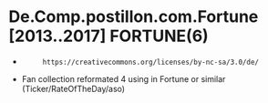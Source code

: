 # De.Comp.postillon.com.Fortune            [2013..2017]           FORTUNE(6) #
*          https://creativecommons.org/licenses/by-nc-sa/3.0/de/
* Fan collection reformated 4 using in Fortune or similar (Ticker/RateOfTheDay/aso)